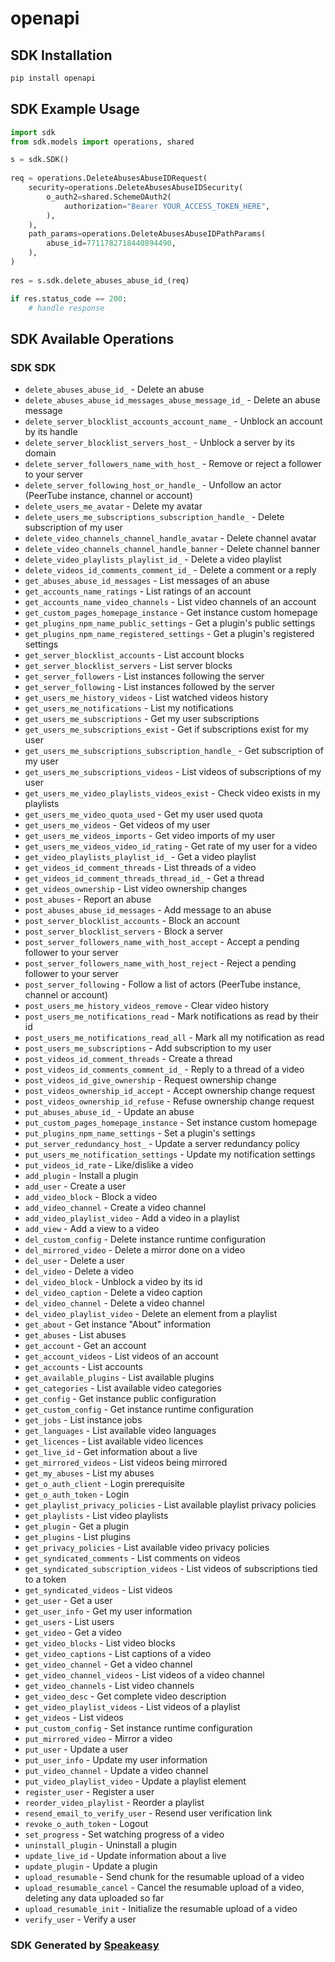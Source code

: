 # openapi

<!-- Start SDK Installation -->
## SDK Installation

```bash
pip install openapi
```
<!-- End SDK Installation -->

<!-- Start SDK Example Usage -->
## SDK Example Usage

```python
import sdk
from sdk.models import operations, shared

s = sdk.SDK()
    
req = operations.DeleteAbusesAbuseIDRequest(
    security=operations.DeleteAbusesAbuseIDSecurity(
        o_auth2=shared.SchemeOAuth2(
            authorization="Bearer YOUR_ACCESS_TOKEN_HERE",
        ),
    ),
    path_params=operations.DeleteAbusesAbuseIDPathParams(
        abuse_id=7711782718440894490,
    ),
)
    
res = s.sdk.delete_abuses_abuse_id_(req)

if res.status_code == 200:
    # handle response
```
<!-- End SDK Example Usage -->

<!-- Start SDK Available Operations -->
## SDK Available Operations

### SDK SDK

* `delete_abuses_abuse_id_` - Delete an abuse
* `delete_abuses_abuse_id_messages_abuse_message_id_` - Delete an abuse message
* `delete_server_blocklist_accounts_account_name_` - Unblock an account by its handle
* `delete_server_blocklist_servers_host_` - Unblock a server by its domain
* `delete_server_followers_name_with_host_` - Remove or reject a follower to your server
* `delete_server_following_host_or_handle_` - Unfollow an actor (PeerTube instance, channel or account)
* `delete_users_me_avatar` - Delete my avatar
* `delete_users_me_subscriptions_subscription_handle_` - Delete subscription of my user
* `delete_video_channels_channel_handle_avatar` - Delete channel avatar
* `delete_video_channels_channel_handle_banner` - Delete channel banner
* `delete_video_playlists_playlist_id_` - Delete a video playlist
* `delete_videos_id_comments_comment_id_` - Delete a comment or a reply
* `get_abuses_abuse_id_messages` - List messages of an abuse
* `get_accounts_name_ratings` - List ratings of an account
* `get_accounts_name_video_channels` - List video channels of an account
* `get_custom_pages_homepage_instance` - Get instance custom homepage
* `get_plugins_npm_name_public_settings` - Get a plugin's public settings
* `get_plugins_npm_name_registered_settings` - Get a plugin's registered settings
* `get_server_blocklist_accounts` - List account blocks
* `get_server_blocklist_servers` - List server blocks
* `get_server_followers` - List instances following the server
* `get_server_following` - List instances followed by the server
* `get_users_me_history_videos` - List watched videos history
* `get_users_me_notifications` - List my notifications
* `get_users_me_subscriptions` - Get my user subscriptions
* `get_users_me_subscriptions_exist` - Get if subscriptions exist for my user
* `get_users_me_subscriptions_subscription_handle_` - Get subscription of my user
* `get_users_me_subscriptions_videos` - List videos of subscriptions of my user
* `get_users_me_video_playlists_videos_exist` - Check video exists in my playlists
* `get_users_me_video_quota_used` - Get my user used quota
* `get_users_me_videos` - Get videos of my user
* `get_users_me_videos_imports` - Get video imports of my user
* `get_users_me_videos_video_id_rating` - Get rate of my user for a video
* `get_video_playlists_playlist_id_` - Get a video playlist
* `get_videos_id_comment_threads` - List threads of a video
* `get_videos_id_comment_threads_thread_id_` - Get a thread
* `get_videos_ownership` - List video ownership changes
* `post_abuses` - Report an abuse
* `post_abuses_abuse_id_messages` - Add message to an abuse
* `post_server_blocklist_accounts` - Block an account
* `post_server_blocklist_servers` - Block a server
* `post_server_followers_name_with_host_accept` - Accept a pending follower to your server
* `post_server_followers_name_with_host_reject` - Reject a pending follower to your server
* `post_server_following` - Follow a list of actors (PeerTube instance, channel or account)
* `post_users_me_history_videos_remove` - Clear video history
* `post_users_me_notifications_read` - Mark notifications as read by their id
* `post_users_me_notifications_read_all` - Mark all my notification as read
* `post_users_me_subscriptions` - Add subscription to my user
* `post_videos_id_comment_threads` - Create a thread
* `post_videos_id_comments_comment_id_` - Reply to a thread of a video
* `post_videos_id_give_ownership` - Request ownership change
* `post_videos_ownership_id_accept` - Accept ownership change request
* `post_videos_ownership_id_refuse` - Refuse ownership change request
* `put_abuses_abuse_id_` - Update an abuse
* `put_custom_pages_homepage_instance` - Set instance custom homepage
* `put_plugins_npm_name_settings` - Set a plugin's settings
* `put_server_redundancy_host_` - Update a server redundancy policy
* `put_users_me_notification_settings` - Update my notification settings
* `put_videos_id_rate` - Like/dislike a video
* `add_plugin` - Install a plugin
* `add_user` - Create a user
* `add_video_block` - Block a video
* `add_video_channel` - Create a video channel
* `add_video_playlist_video` - Add a video in a playlist
* `add_view` - Add a view to a video
* `del_custom_config` - Delete instance runtime configuration
* `del_mirrored_video` - Delete a mirror done on a video
* `del_user` - Delete a user
* `del_video` - Delete a video
* `del_video_block` - Unblock a video by its id
* `del_video_caption` - Delete a video caption
* `del_video_channel` - Delete a video channel
* `del_video_playlist_video` - Delete an element from a playlist
* `get_about` - Get instance "About" information
* `get_abuses` - List abuses
* `get_account` - Get an account
* `get_account_videos` - List videos of an account
* `get_accounts` - List accounts
* `get_available_plugins` - List available plugins
* `get_categories` - List available video categories
* `get_config` - Get instance public configuration
* `get_custom_config` - Get instance runtime configuration
* `get_jobs` - List instance jobs
* `get_languages` - List available video languages
* `get_licences` - List available video licences
* `get_live_id` - Get information about a live
* `get_mirrored_videos` - List videos being mirrored
* `get_my_abuses` - List my abuses
* `get_o_auth_client` - Login prerequisite
* `get_o_auth_token` - Login
* `get_playlist_privacy_policies` - List available playlist privacy policies
* `get_playlists` - List video playlists
* `get_plugin` - Get a plugin
* `get_plugins` - List plugins
* `get_privacy_policies` - List available video privacy policies
* `get_syndicated_comments` - List comments on videos
* `get_syndicated_subscription_videos` - List videos of subscriptions tied to a token
* `get_syndicated_videos` - List videos
* `get_user` - Get a user
* `get_user_info` - Get my user information
* `get_users` - List users
* `get_video` - Get a video
* `get_video_blocks` - List video blocks
* `get_video_captions` - List captions of a video
* `get_video_channel` - Get a video channel
* `get_video_channel_videos` - List videos of a video channel
* `get_video_channels` - List video channels
* `get_video_desc` - Get complete video description
* `get_video_playlist_videos` - List videos of a playlist
* `get_videos` - List videos
* `put_custom_config` - Set instance runtime configuration
* `put_mirrored_video` - Mirror a video
* `put_user` - Update a user
* `put_user_info` - Update my user information
* `put_video_channel` - Update a video channel
* `put_video_playlist_video` - Update a playlist element
* `register_user` - Register a user
* `reorder_video_playlist` - Reorder a playlist
* `resend_email_to_verify_user` - Resend user verification link
* `revoke_o_auth_token` - Logout
* `set_progress` - Set watching progress of a video
* `uninstall_plugin` - Uninstall a plugin
* `update_live_id` - Update information about a live
* `update_plugin` - Update a plugin
* `upload_resumable` - Send chunk for the resumable upload of a video
* `upload_resumable_cancel` - Cancel the resumable upload of a video, deleting any data uploaded so far
* `upload_resumable_init` - Initialize the resumable upload of a video
* `verify_user` - Verify a user

<!-- End SDK Available Operations -->

### SDK Generated by [Speakeasy](https://docs.speakeasyapi.dev/docs/using-speakeasy/client-sdks)
